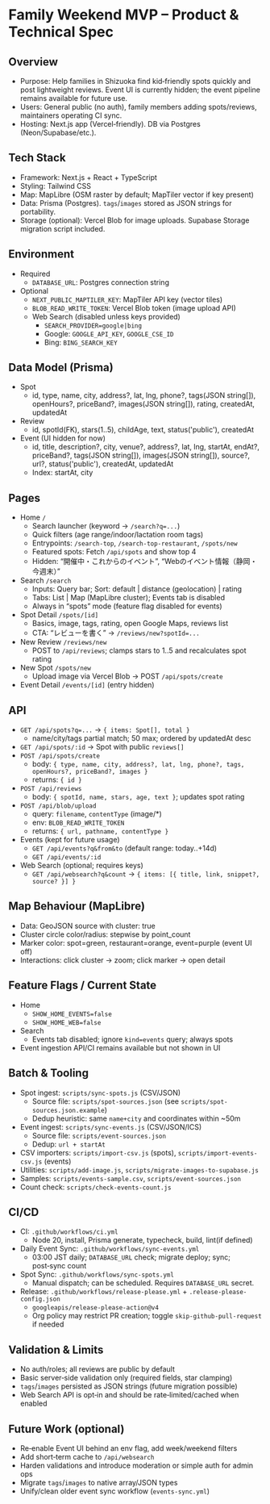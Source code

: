 # Family Weekend MVP – Product & Technical Spec

## Overview
- Purpose: Help families in Shizuoka find kid‑friendly spots quickly and post lightweight reviews. Event UI is currently hidden; the event pipeline remains available for future use.
- Users: General public (no auth), family members adding spots/reviews, maintainers operating CI sync.
- Hosting: Next.js app (Vercel‑friendly). DB via Postgres (Neon/Supabase/etc.).

## Tech Stack
- Framework: Next.js + React + TypeScript
- Styling: Tailwind CSS
- Map: MapLibre (OSM raster by default; MapTiler vector if key present)
- Data: Prisma (Postgres). `tags`/`images` stored as JSON strings for portability.
- Storage (optional): Vercel Blob for image uploads. Supabase Storage migration script included.

## Environment
- Required
  - `DATABASE_URL`: Postgres connection string
- Optional
  - `NEXT_PUBLIC_MAPTILER_KEY`: MapTiler API key (vector tiles)
  - `BLOB_READ_WRITE_TOKEN`: Vercel Blob token (image upload API)
  - Web Search (disabled unless keys provided)
    - `SEARCH_PROVIDER=google|bing`
    - Google: `GOOGLE_API_KEY`, `GOOGLE_CSE_ID`
    - Bing: `BING_SEARCH_KEY`

## Data Model (Prisma)
- Spot
  - id, type, name, city, address?, lat, lng, phone?, tags(JSON string[]), openHours?, priceBand?, images(JSON string[]), rating, createdAt, updatedAt
- Review
  - id, spotId(FK), stars(1..5), childAge, text, status('public'), createdAt
- Event (UI hidden for now)
  - id, title, description?, city, venue?, address?, lat, lng, startAt, endAt?, priceBand?, tags(JSON string[]), images(JSON string[]), source?, url?, status('public'), createdAt, updatedAt
  - Index: startAt, city

## Pages
- Home `/`
  - Search launcher (keyword → `/search?q=...`)
  - Quick filters (age range/indoor/lactation room tags)
  - Entrypoints: `/search-top`, `/search-top-restaurant`, `/spots/new`
  - Featured spots: Fetch `/api/spots` and show top 4
  - Hidden: “開催中・これからのイベント”, “Webのイベント情報（静岡・今週末）”
- Search `/search`
  - Inputs: Query bar; Sort: default | distance (geolocation) | rating
  - Tabs: List | Map (MapLibre cluster); Events tab is disabled
  - Always in “spots” mode (feature flag disabled for events)
- Spot Detail `/spots/[id]`
  - Basics, image, tags, rating, open Google Maps, reviews list
  - CTA: “レビューを書く” → `/reviews/new?spotId=...`
- New Review `/reviews/new`
  - POST to `/api/reviews`; clamps stars to 1..5 and recalculates spot rating
- New Spot `/spots/new`
  - Upload image via Vercel Blob → POST `/api/spots/create`
- Event Detail `/events/[id]` (entry hidden)

## API
- `GET /api/spots?q=...` → `{ items: Spot[], total }`
  - name/city/tags partial match; 50 max; ordered by updatedAt desc
- `GET /api/spots/:id` → Spot with public `reviews[]`
- `POST /api/spots/create`
  - body: `{ type, name, city, address?, lat, lng, phone?, tags, openHours?, priceBand?, images }`
  - returns: `{ id }`
- `POST /api/reviews`
  - body: `{ spotId, name, stars, age, text }`; updates spot rating
- `POST /api/blob/upload`
  - query: `filename`, `contentType` (image/*)
  - env: `BLOB_READ_WRITE_TOKEN`
  - returns: `{ url, pathname, contentType }`
- Events (kept for future usage)
  - `GET /api/events?q&from&to` (default range: today..+14d)
  - `GET /api/events/:id`
- Web Search (optional; requires keys)
  - `GET /api/websearch?q&count` → `{ items: [{ title, link, snippet?, source? }] }`

## Map Behaviour (MapLibre)
- Data: GeoJSON source with cluster: true
- Cluster circle color/radius: stepwise by point_count
- Marker color: spot=green, restaurant=orange, event=purple (event UI off)
- Interactions: click cluster → zoom; click marker → open detail

## Feature Flags / Current State
- Home
  - `SHOW_HOME_EVENTS=false`
  - `SHOW_HOME_WEB=false`
- Search
  - Events tab disabled; ignore `kind=events` query; always spots
- Event ingestion API/CI remains available but not shown in UI

## Batch & Tooling
- Spot ingest: `scripts/sync-spots.js` (CSV/JSON)
  - Source file: `scripts/spot-sources.json` (see `scripts/spot-sources.json.example`)
  - Dedup heuristic: same `name+city` and coordinates within ~50m
- Event ingest: `scripts/sync-events.js` (CSV/JSON/ICS)
  - Source file: `scripts/event-sources.json`
  - Dedup: `url + startAt`
- CSV importers: `scripts/import-csv.js` (spots), `scripts/import-events-csv.js` (events)
- Utilities: `scripts/add-image.js`, `scripts/migrate-images-to-supabase.js`
- Samples: `scripts/events-sample.csv`, `scripts/event-sources.json`
- Count check: `scripts/check-events-count.js`

## CI/CD
- CI: `.github/workflows/ci.yml`
  - Node 20, install, Prisma generate, typecheck, build, lint(if defined)
- Daily Event Sync: `.github/workflows/sync-events.yml`
  - 03:00 JST daily; `DATABASE_URL` check; migrate deploy; sync; post‑sync count
- Spot Sync: `.github/workflows/sync-spots.yml`
  - Manual dispatch; can be scheduled. Requires `DATABASE_URL` secret.
- Release: `.github/workflows/release-please.yml` + `.release-please-config.json`
  - `googleapis/release-please-action@v4`
  - Org policy may restrict PR creation; toggle `skip-github-pull-request` if needed

## Validation & Limits
- No auth/roles; all reviews are public by default
- Basic server‑side validation only (required fields, star clamping)
- `tags`/`images` persisted as JSON strings (future migration possible)
- Web Search API is opt‑in and should be rate‑limited/cached when enabled

## Future Work (optional)
- Re‑enable Event UI behind an env flag, add week/weekend filters
- Add short‑term cache to `/api/websearch`
- Harden validations and introduce moderation or simple auth for admin ops
- Migrate `tags`/`images` to native array/JSON types
- Unify/clean older event sync workflow (`events-sync.yml`)
